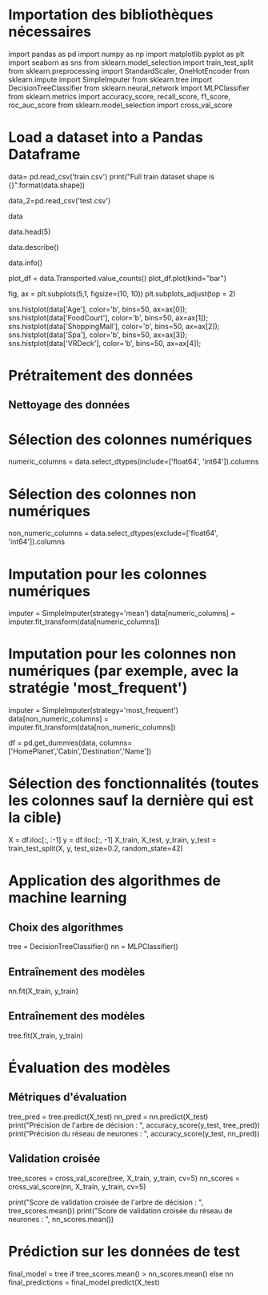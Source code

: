 # Importation des bibliothèques nécessaires
import pandas as pd
import numpy as np
import matplotlib.pyplot as plt
import seaborn as sns
from sklearn.model_selection import train_test_split
from sklearn.preprocessing import StandardScaler, OneHotEncoder
from sklearn.impute import SimpleImputer
from sklearn.tree import DecisionTreeClassifier
from sklearn.neural_network import MLPClassifier
from sklearn.metrics import accuracy_score, recall_score, f1_score, roc_auc_score
from sklearn.model_selection import cross_val_score

# Load a dataset into a Pandas Dataframe
data= pd.read_csv('train.csv')
print("Full train dataset shape is {}".format(data.shape))

data_2=pd.read_csv('test.csv')

data

data.head(5)

data.describe()

data.info()


plot_df = data.Transported.value_counts()
plot_df.plot(kind="bar")

fig, ax = plt.subplots(5,1,  figsize=(10, 10))
plt.subplots_adjust(top = 2)

sns.histplot(data['Age'], color='b', bins=50, ax=ax[0]);
sns.histplot(data['FoodCourt'], color='b', bins=50, ax=ax[1]);
sns.histplot(data['ShoppingMall'], color='b', bins=50, ax=ax[2]);
sns.histplot(data['Spa'], color='b', bins=50, ax=ax[3]);
sns.histplot(data['VRDeck'], color='b', bins=50, ax=ax[4]);

# Prétraitement des données
## Nettoyage des données
# Sélection des colonnes numériques
numeric_columns = data.select_dtypes(include=['float64', 'int64']).columns

# Sélection des colonnes non numériques
non_numeric_columns = data.select_dtypes(exclude=['float64', 'int64']).columns

# Imputation pour les colonnes numériques
imputer = SimpleImputer(strategy='mean')
data[numeric_columns] = imputer.fit_transform(data[numeric_columns])

# Imputation pour les colonnes non numériques (par exemple, avec la stratégie 'most_frequent')
imputer = SimpleImputer(strategy='most_frequent')
data[non_numeric_columns] = imputer.fit_transform(data[non_numeric_columns])

df = pd.get_dummies(data, columns=['HomePlanet','Cabin','Destination','Name'])

# Sélection des fonctionnalités (toutes les colonnes sauf la dernière qui est la cible)
X = df.iloc[:, :-1]
y = df.iloc[:, -1]
X_train, X_test, y_train, y_test = train_test_split(X, y, test_size=0.2, random_state=42)

# Application des algorithmes de machine learning
## Choix des algorithmes
tree = DecisionTreeClassifier()
nn = MLPClassifier()


## Entraînement des modèles
nn.fit(X_train, y_train)

## Entraînement des modèles
tree.fit(X_train, y_train)

# Évaluation des modèles
## Métriques d'évaluation
tree_pred = tree.predict(X_test)
nn_pred = nn.predict(X_test)
print("Précision de l'arbre de décision : ", accuracy_score(y_test, tree_pred))
print("Précision du réseau de neurones : ", accuracy_score(y_test, nn_pred))

## Validation croisée
tree_scores = cross_val_score(tree, X_train, y_train, cv=5)
nn_scores = cross_val_score(nn, X_train, y_train, cv=5)

print("Score de validation croisée de l'arbre de décision : ", tree_scores.mean())
print("Score de validation croisée du réseau de neurones : ", nn_scores.mean())

# Prédiction sur les données de test
final_model = tree if tree_scores.mean() > nn_scores.mean() else nn
final_predictions = final_model.predict(X_test)
